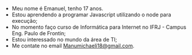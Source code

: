 - Meu nome é Emanuel, tenho 17 anos.
- Estou aprendendo a programar Javascript utilizando o node para execução;
- No momento faço curso de Informática para Internet no IFRJ - Campus Eng. Paulo de Frontin;
- Estou interessado no mundo da área de TI;
- Me contate no email Manumichaeli18@gmail.com.
<!---
michaeli18/michaeli18 is a ✨ special ✨ repository because its `README.md` (this file) appears on your GitHub profile.
You can click the Preview link to take a look at your changes.
--->
